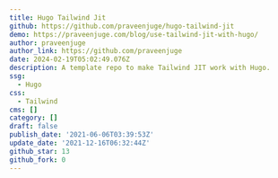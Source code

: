 ```yaml
---
title: Hugo Tailwind Jit
github: https://github.com/praveenjuge/hugo-tailwind-jit
demo: https://praveenjuge.com/blog/use-tailwind-jit-with-hugo/
author: praveenjuge
author_link: https://github.com/praveenjuge
date: 2024-02-19T05:02:49.076Z
description: A template repo to make Tailwind JIT work with Hugo.
ssg:
  - Hugo
css:
  - Tailwind
cms: []
category: []
draft: false
publish_date: '2021-06-06T03:39:53Z'
update_date: '2021-12-16T06:32:44Z'
github_star: 13
github_fork: 0
---
```

